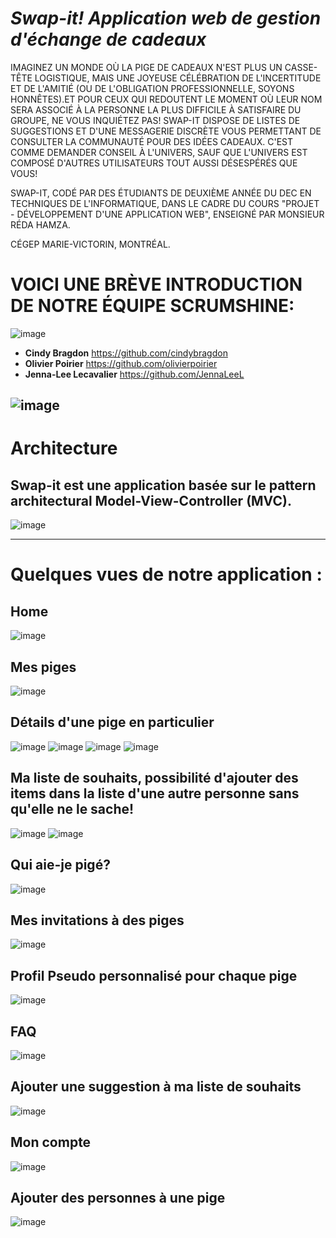 # *Swap-it! Application web de gestion d'échange de cadeaux*
IMAGINEZ UN MONDE OÙ LA PIGE DE CADEAUX N'EST PLUS UN CASSE-TÊTE LOGISTIQUE, MAIS UNE JOYEUSE CÉLÉBRATION DE L'INCERTITUDE ET DE L'AMITIÉ (OU DE L'OBLIGATION PROFESSIONNELLE, SOYONS HONNÊTES).ET POUR CEUX QUI REDOUTENT LE MOMENT OÙ LEUR NOM SERA ASSOCIÉ À LA PERSONNE LA PLUS DIFFICILE À SATISFAIRE DU GROUPE, NE VOUS INQUIÉTEZ PAS! SWAP-IT DISPOSE DE LISTES DE SUGGESTIONS ET D'UNE MESSAGERIE DISCRÈTE VOUS PERMETTANT DE CONSULTER LA COMMUNAUTÉ POUR DES IDÉES CADEAUX. C'EST COMME DEMANDER CONSEIL À L'UNIVERS, SAUF QUE L'UNIVERS EST COMPOSÉ D'AUTRES UTILISATEURS TOUT AUSSI DÉSESPÉRÉS QUE VOUS!

SWAP-IT, CODÉ PAR DES ÉTUDIANTS DE DEUXIÈME ANNÉE DU DEC EN TECHNIQUES DE L'INFORMATIQUE, DANS LE CADRE DU COURS "PROJET - DÉVELOPPEMENT D'UNE APPLICATION WEB", ENSEIGNÉ PAR MONSIEUR RÉDA HAMZA.

CÉGEP MARIE-VICTORIN, MONTRÉAL.

# VOICI UNE BRÈVE INTRODUCTION DE NOTRE ÉQUIPE SCRUMSHINE:

![image](https://github.com/cindybragdon/swap-it/assets/111932725/c71b87b4-24e9-47ae-8237-0bcb999a7315)


- **Cindy Bragdon** https://github.com/cindybragdon
- **Olivier Poirier** https://github.com/olivierpoirier
- **Jenna-Lee Lecavalier** https://github.com/JennaLeeL

![image](https://github.com/cindybragdon/swap-it/assets/111932725/b39d7e51-6cea-4a63-abc9-c5565f52e028)
---

# Architecture 

## Swap-it est une application basée sur le pattern architectural Model-View-Controller (MVC). 
![image](https://github.com/cindybragdon/swap-it/assets/111932725/a1a62d4d-c59f-4807-a41b-fb3bfc964592)

---

# Quelques vues de notre application : 

## Home
![image](https://github.com/cindybragdon/swap-it/assets/111932725/724e849a-ff32-4e60-ac52-83cfd429e2f2)

## Mes piges
![image](https://github.com/cindybragdon/swap-it/assets/111932725/84c38f14-f8e5-41e7-9c0e-f14b6c4d1126)

## Détails d'une pige en particulier 
![image](https://github.com/cindybragdon/swap-it/assets/111932725/5ccbc3b1-219d-4b3e-b1df-13f26743dde6)
![image](https://github.com/cindybragdon/swap-it/assets/111932725/a05bb5d0-46ed-4f40-a2a7-0d61a8e07730)
![image](https://github.com/cindybragdon/swap-it/assets/111932725/fd49a45a-594a-4211-946a-7755f004b4b0)
![image](https://github.com/cindybragdon/swap-it/assets/111932725/07bea0ce-9a54-4354-99e2-593f8876a541)

## Ma liste de souhaits, possibilité d'ajouter des items dans la liste d'une autre personne sans qu'elle ne le sache!
![image](https://github.com/cindybragdon/swap-it/assets/111932725/2aa03cb1-f9fe-4957-bda9-c742d91806d3)
![image](https://github.com/cindybragdon/swap-it/assets/111932725/07315fdf-f3f4-41d3-a1e6-d840d5684e80)

## Qui aie-je pigé?
![image](https://github.com/cindybragdon/swap-it/assets/111932725/8e28367f-8434-49cb-b432-5af72fb51085)

## Mes invitations à des piges
![image](https://github.com/cindybragdon/swap-it/assets/111932725/c77c0ede-de5f-4f00-b8f8-a958564ce7d4)

## Profil Pseudo personnalisé pour chaque pige
![image](https://github.com/cindybragdon/swap-it/assets/111932725/9c45cdc6-3885-45c3-a65c-e384e48875d0)

## FAQ
![image](https://github.com/cindybragdon/swap-it/assets/111932725/23803623-e919-4d99-9579-19874e393b40)

## Ajouter une suggestion à ma liste de souhaits
![image](https://github.com/cindybragdon/swap-it/assets/111932725/bc607598-cdbb-4e0d-b1a6-82c7102a80fe)

## Mon compte
![image](https://github.com/cindybragdon/swap-it/assets/111932725/7c0e32d2-bdab-4ffe-9fea-d16f12c97118)

## Ajouter des personnes à une pige 
![image](https://github.com/cindybragdon/swap-it/assets/111932725/5f5d2409-7c6c-4742-97a3-bebe53ead330)

